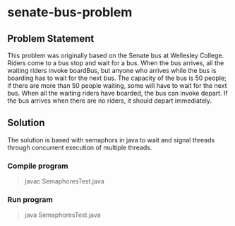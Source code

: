 # senate-bus-problem

## Problem Statement
This problem was originally based on the Senate bus at Wellesley College. Riders come to a bus stop and wait for a bus. When the bus arrives, all the waiting riders invoke boardBus, but anyone who arrives while the bus is boarding has to wait for the next bus. The capacity of the bus is 50 people; if there are more than 50 people waiting, some will have to wait for the next bus. When all the waiting riders have boarded, the bus can invoke depart. If the bus arrives when there are no riders, it should depart immediately.

## Solution
The solution is based with semaphors in java to wait and signal threads through concurrent execution of multiple threads.

### Compile program
>javac SemaphoresTest.java
### Run program
>java SemaphoresTest.java
